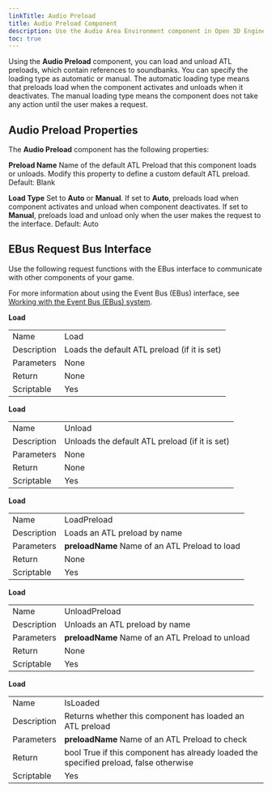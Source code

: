 ```yaml
---
linkTitle: Audio Preload
title: Audio Preload Component
description: Use the Audio Area Environment component in Open 3D Engine to apply an environment effect to sounds that an entity triggers.
toc: true
---
```


Using the **Audio Preload** component, you can load and unload ATL preloads, which contain references to soundbanks. You can specify the loading type as automatic or manual. The automatic loading type means that preloads load when the component activates and unloads when it deactivates. The manual loading type means the component does not take any action until the user makes a request.

## Audio Preload Properties

The **Audio Preload** component has the following properties:

**Preload Name**
Name of the default ATL Preload that this component loads or unloads. Modify this property to define a custom default ATL preload.
Default: Blank

**Load Type**
Set to **Auto** or **Manual**.
If set to **Auto**, preloads load when component activates and unload when component deactivates.
If set to **Manual**, preloads load and unload only when the user makes the request to the interface.
Default: Auto

## EBus Request Bus Interface

Use the following request functions with the EBus interface to communicate with other components of your game.

For more information about using the Event Bus (EBus) interface, see [Working with the Event Bus (EBus) system](/docs/user-guide/programming/ebus).


**Load**

|  |  |
| --- |--- |
| Name | Load |
| Description | Loads the default ATL preload (if it is set) |
| Parameters | None |
| Return | None |
| Scriptable | Yes |


**Load**

|  |  |
| --- |--- |
| Name | Unload |
| Description | Unloads the default ATL preload (if it is set) |
| Parameters | None |
| Return | None |
| Scriptable | Yes |


**Load**

|  |  |
| --- |--- |
| Name | LoadPreload |
| Description | Loads an ATL preload by name |
| Parameters |  **preloadName**  Name of an ATL Preload to load  |
| Return | None |
| Scriptable | Yes |


**Load**

|  |  |
| --- |--- |
| Name | UnloadPreload |
| Description | Unloads an ATL preload by name |
| Parameters |  **preloadName**  Name of an ATL Preload to unload  |
| Return | None |
| Scriptable | Yes |


**Load**

|  |  |
| --- |--- |
| Name | IsLoaded |
| Description | Returns whether this component has loaded an ATL preload |
| Parameters |  **preloadName**  Name of an ATL Preload to check  |
| Return | bool True if this component has already loaded the specified preload, false otherwise |
| Scriptable | Yes |
